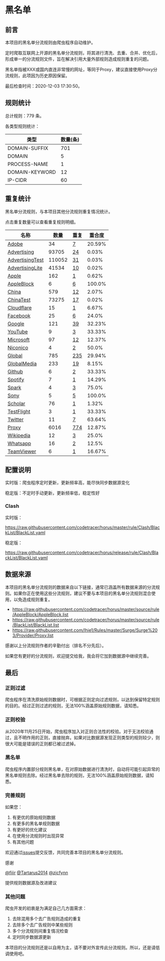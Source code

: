# 黑名单

## 前言

本项目的黑名单分流规则由爬虫程序自动维护。

定时爬取互联网上开源的黑名单分流规则，将其进行清洗、去重、合并、优化后，形成单一的分流规则文件，旨在解决引用大量外部规则造成规则重复的问题。

黑名单指被XXX或国内直连非常慢的网址，等同于Proxy，建议直接使用Proxy分流规则，此项因为历史原因保留。



最后检查时间：2020-12-03 17:30:50。

## 规则统计

总计规则：779 条。

各类型规则统计：

| 类型 | 数量(条) |
| ---- | ---- |
| DOMAIN-SUFFIX | 701 |
| DOMAIN | 5 |
| PROCESS-NAME | 1 |
| DOMAIN-KEYWORD | 12 |
| IP-CIDR | 60 |
## 重复统计

黑名单分流规则，与本项目其他分流规则重复情况统计。

点击重复数量可以查看重复规则明细。

| 名称 | 数量 | 重复 | 重合度 |
| ---- | ---- | ---- | ------ |
|  [Adobe](https://github.com/codetracer/horus/tree/master/rule/Clash/Adobe)    | 34   | [7](https://github.com/codetracer/horus/tree/master/rule/Clash/BlackList/Repeat.list)   |   20.59% |
|  [Advertising](https://github.com/codetracer/horus/tree/master/rule/Clash/Advertising)    | 93705   | [24](https://github.com/codetracer/horus/tree/master/rule/Clash/BlackList/Repeat.list)   |   0.03% |
|  [AdvertisingTest](https://github.com/codetracer/horus/tree/master/rule/Clash/AdvertisingTest)    | 110052   | [31](https://github.com/codetracer/horus/tree/master/rule/Clash/BlackList/Repeat.list)   |   0.03% |
|  [AdvertisingLite](https://github.com/codetracer/horus/tree/master/rule/Clash/AdvertisingLite)    | 41534   | [10](https://github.com/codetracer/horus/tree/master/rule/Clash/BlackList/Repeat.list)   |   0.02% |
|  [Apple](https://github.com/codetracer/horus/tree/master/rule/Clash/Apple)    | 162   | [1](https://github.com/codetracer/horus/tree/master/rule/Clash/BlackList/Repeat.list)   |   0.62% |
|  [AppleBlock](https://github.com/codetracer/horus/tree/master/rule/Clash/AppleBlock)    | 6   | [6](https://github.com/codetracer/horus/tree/master/rule/Clash/BlackList/Repeat.list)   |   100.0% |
|  [China](https://github.com/codetracer/horus/tree/master/rule/Clash/China)    | 579   | [12](https://github.com/codetracer/horus/tree/master/rule/Clash/BlackList/Repeat.list)   |   2.07% |
|  [ChinaTest](https://github.com/codetracer/horus/tree/master/rule/Clash/ChinaTest)    | 73275   | [17](https://github.com/codetracer/horus/tree/master/rule/Clash/BlackList/Repeat.list)   |   0.02% |
|  [Cloudflare](https://github.com/codetracer/horus/tree/master/rule/Clash/Cloudflare)    | 15   | [1](https://github.com/codetracer/horus/tree/master/rule/Clash/BlackList/Repeat.list)   |   6.67% |
|  [Facebook](https://github.com/codetracer/horus/tree/master/rule/Clash/Facebook)    | 25   | [6](https://github.com/codetracer/horus/tree/master/rule/Clash/BlackList/Repeat.list)   |   24.0% |
|  [Google](https://github.com/codetracer/horus/tree/master/rule/Clash/Google)    | 121   | [39](https://github.com/codetracer/horus/tree/master/rule/Clash/BlackList/Repeat.list)   |   32.23% |
|  [YouTube](https://github.com/codetracer/horus/tree/master/rule/Clash/YouTube)    | 9   | [3](https://github.com/codetracer/horus/tree/master/rule/Clash/BlackList/Repeat.list)   |   33.33% |
|  [Microsoft](https://github.com/codetracer/horus/tree/master/rule/Clash/Microsoft)    | 97   | [12](https://github.com/codetracer/horus/tree/master/rule/Clash/BlackList/Repeat.list)   |   12.37% |
|  [Niconico](https://github.com/codetracer/horus/tree/master/rule/Clash/Niconico)    | 4   | [2](https://github.com/codetracer/horus/tree/master/rule/Clash/BlackList/Repeat.list)   |   50.0% |
|  [Global](https://github.com/codetracer/horus/tree/master/rule/Clash/Global)    | 785   | [235](https://github.com/codetracer/horus/tree/master/rule/Clash/BlackList/Repeat.list)   |   29.94% |
|  [GlobalMedia](https://github.com/codetracer/horus/tree/master/rule/Clash/GlobalMedia)    | 233   | [19](https://github.com/codetracer/horus/tree/master/rule/Clash/BlackList/Repeat.list)   |   8.15% |
|  [Github](https://github.com/codetracer/horus/tree/master/rule/Clash/Github)    | 6   | [2](https://github.com/codetracer/horus/tree/master/rule/Clash/BlackList/Repeat.list)   |   33.33% |
|  [Spotify](https://github.com/codetracer/horus/tree/master/rule/Clash/Spotify)    | 7   | [1](https://github.com/codetracer/horus/tree/master/rule/Clash/BlackList/Repeat.list)   |   14.29% |
|  [Spark](https://github.com/codetracer/horus/tree/master/rule/Clash/Spark)    | 4   | [3](https://github.com/codetracer/horus/tree/master/rule/Clash/BlackList/Repeat.list)   |   75.0% |
|  [Sony](https://github.com/codetracer/horus/tree/master/rule/Clash/Sony)    | 5   | [5](https://github.com/codetracer/horus/tree/master/rule/Clash/BlackList/Repeat.list)   |   100.0% |
|  [Scholar](https://github.com/codetracer/horus/tree/master/rule/Clash/Scholar)    | 76   | [1](https://github.com/codetracer/horus/tree/master/rule/Clash/BlackList/Repeat.list)   |   1.32% |
|  [TestFlight](https://github.com/codetracer/horus/tree/master/rule/Clash/TestFlight)    | 3   | [1](https://github.com/codetracer/horus/tree/master/rule/Clash/BlackList/Repeat.list)   |   33.33% |
|  [Twitter](https://github.com/codetracer/horus/tree/master/rule/Clash/Twitter)    | 11   | [7](https://github.com/codetracer/horus/tree/master/rule/Clash/BlackList/Repeat.list)   |   63.64% |
|  [Proxy](https://github.com/codetracer/horus/tree/master/rule/Clash/Proxy)    | 6016   | [774](https://github.com/codetracer/horus/tree/master/rule/Clash/BlackList/Repeat.list)   |   12.87% |
|  [Wikipedia](https://github.com/codetracer/horus/tree/master/rule/Clash/Wikipedia)    | 12   | [3](https://github.com/codetracer/horus/tree/master/rule/Clash/BlackList/Repeat.list)   |   25.0% |
|  [Whatsapp](https://github.com/codetracer/horus/tree/master/rule/Clash/Whatsapp)    | 16   | [2](https://github.com/codetracer/horus/tree/master/rule/Clash/BlackList/Repeat.list)   |   12.5% |
|  [TeamViewer](https://github.com/codetracer/horus/tree/master/rule/Clash/TeamViewer)    | 6   | [1](https://github.com/codetracer/horus/tree/master/rule/Clash/BlackList/Repeat.list)   |   16.67% |
## 配置说明

实时版：爬虫程序定时更新，更新频率高，能尽快同步数据源变化

稳定版：不定时手动更新，更新频率低，稳定性好

### Clash 
实时版：

https://raw.githubusercontent.com/codetracer/horus/master/rule/Clash/BlackList/BlackList.yaml

稳定版：

https://raw.githubusercontent.com/codetracer/horus/release/rule/Clash/BlackList/BlackList.yaml

## 数据来源

本项目的黑名单分流规则的数据来自以下链接，通常已涵盖所有数据来源的分流规则。如果你正在使用这些分流规则，建议不要与本项目的黑名单分流规则混合使用，以免造成规则重复。

- https://raw.githubusercontent.com/codetracer/horus/master/source/rule/AppleBlock/AppleBlock.list
- https://raw.githubusercontent.com/codetracer/horus/master/source/rule/BlackList/BlackList.list
- https://raw.githubusercontent.com/lhie1/Rules/master/Surge/Surge%203/Provider/Proxy.list


感谢以上分流规则作者的辛勤付出（排名不分先后）。

如果您有更好的分流规则，欢迎提交给我，我会将它加到数据源中继续完善。

## 最后

### 正则过滤

爬虫程序在清洗原始规则数据时，可根据正则定向过滤规则，以达到保留特定规则的目的。经过正则过滤的规则，无法100%涵盖原始规则数据，请知悉。

### 正则校验

从2020年11月25日开始，爬虫程序加入对正则合法性的校验。对于无法校验通过，且不明作用的正则，直接抛弃。如果对比数据源发现正则类型的规则较少，则很大可能是错误的正则都已被过滤掉。

### 黑名单

爬虫程序内置部分规则黑名单，在对原始数据进行清洗时，自动将可能引起异常的黑名单规则去除。经过黑名单去除的规则，无法100%涵盖原始规则数据，请知悉。

### 完善规则

如果您：

1. 有更优的原始规则数据
2. 有更多的黑名单规则数据
3. 有更好的优化建议
4. 在使用分流规则时出现异常
5. 有其他问题

欢迎通过[issues](https://github.com/codetracer/horus/issues/new)提交反馈，共同完善本项目的黑名单分流规则。

感谢

[@fiiir](https://github.com/fiiir) [@Tartarus2014](https://github.com/Tartarus2014) [@zjcfynn](https://github.com/zjcfynn) 

提供规则数据源及改进建议

### 其他问题

爬虫开发的初衷是为满足自己几方面需求：

1. 去除混用多个去广告规则造成的重复
2. 去除多个去广告规则中某些规则
3. 多个分流规则间重复情况检查
4. 定时同步数据源更新

本项目的分流规则还是以自用为主，请不要对外宣传此分流规则。所以，还是请低调使用吧。